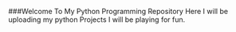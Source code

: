 ###Welcome To My Python Programming Repository
Here I will be uploading my python Projects I will be playing for fun.
